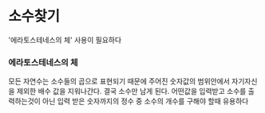 # 소수찾기

'에라토스테네스의 체' 사용이 필요하다

### 에라토스테네스의 체

모든 자연수는 소수들의 곱으로 표현되기 때문에 주어진 숫자값의 범위안에서 자기자신을
제외한 배수 값을 지워나간다. 결국 소수만 남게 된다.
어떤값을 입력받고 소수를 출력하는것이 아닌 입력 받은 숫자까지의 정수 중 소수의 개수를 구해야 할때 유용하다
